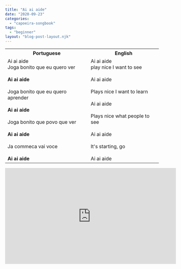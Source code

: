```yaml
---
title: "Ai ai aide"
date: "2020-09-23"
categories: 
  - "capoeira-songbook"
tags: 
  - "beginner"
layout: "blog-post-layout.njk"
---
```


<table class="capoeira-table">
    <tr class="header-row">
        <th>Portuguese</th>
        <th>English</th>
    </tr>
    <tr>
        <td>Ai ai aide<br>
        Joga bonito que eu quero ver<br>
        <br>
        <strong>Ai ai aide</strong><br>
        <br>
        Joga bonito que eu quero aprender<br>
        <br>
        <strong>Ai ai aide</strong><br>
        <br>
        Joga bonito que povo que ver<br>
        <br>
        <strong>Ai ai aide</strong><br>
        <br>
        Ja commeca vai voce<br>
        <br>
        <strong>Ai ai aide</strong></td>
        <td>Ai ai aide<br>
        play nice I want to see<br>
        <br>
        Ai ai aide<br>
        <br>
        Plays nice I want to learn<br>
        <br>
        Ai ai aide<br>
        <br>
        Plays nice what people to see<br>
        <br>
        Ai ai aide<br>
        <br>
        It's starting, go<br>
        <br>
        Ai ai aide</td>
    </tr>
</table>

<iframe width="560" height="315" src="https://www.youtube.com/embed/uiYy4tw3nDg" title="YouTube video player" frameborder="0" allow="accelerometer; autoplay; clipboard-write; encrypted-media; gyroscope; picture-in-picture" allowfullscreen></iframe>